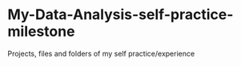 # My-Data-Analysis-self-practice-milestone
Projects, files and folders of my self practice/experience
